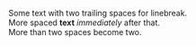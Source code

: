 Some text with two trailing spaces for linebreak.  
More      spaced      **text**      *immediately*      after      that.         
More than two spaces become two.
